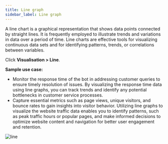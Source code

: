 ```yaml
---
title: Line graph
sidebar_label: Line graph
---
```


A line chart is a graphical representation that shows data points connected by straight lines. It is frequently employed to illustrate trends and variations in data over a period of time. Line charts are effective tools for visualizing continuous data sets and for identifying patterns, trends, or correlations between variables. 

Click **Visualisation > Line**.


**Sample use case:** 


- Monitor the response time of the bot in addressing customer queries to ensure timely resolution of issues. By visualizing the response time data using line graphs, you can track trends and identify any potential bottlenecks in customer service processes.
- Capture essential metrics such as page views, unique visitors, and bounce rates to gain insights into visitor behavior. Utilizing line graphs to visualize the website traffic data enables you to identify patterns, such as peak traffic hours or popular pages, and make informed decisions to optimize website content and navigation for better user engagement and retention.


![line](https://imgur.com/jZH9xW5.png)

